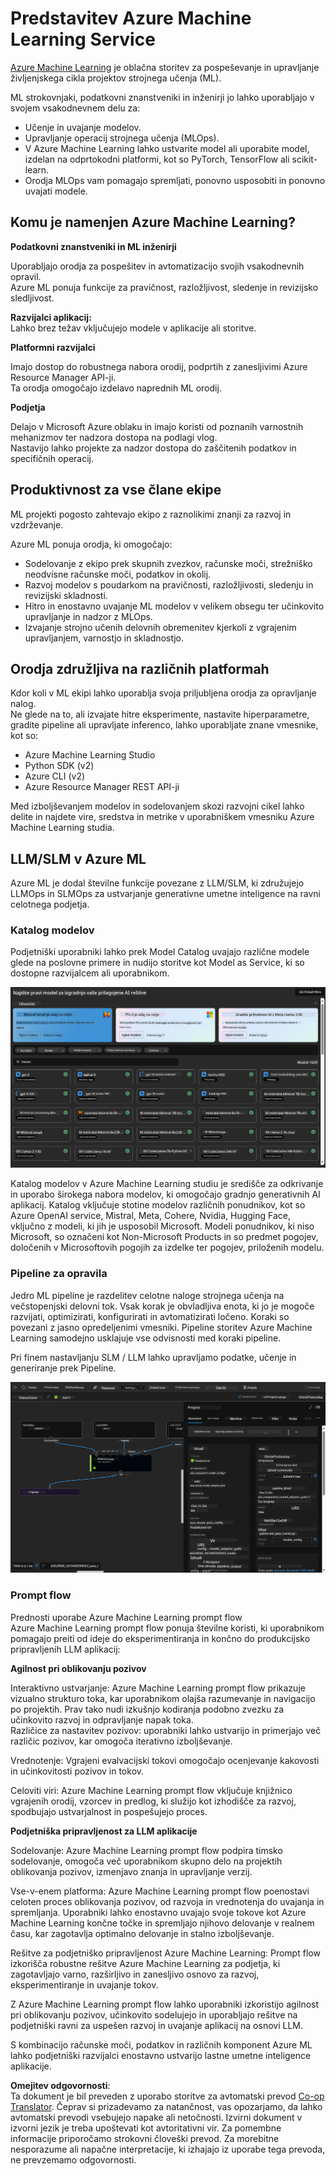 <!--
CO_OP_TRANSLATOR_METADATA:
{
  "original_hash": "7fe541373802e33568e94e13226d463c",
  "translation_date": "2025-05-09T22:24:51+00:00",
  "source_file": "md/03.FineTuning/Introduce_AzureML.md",
  "language_code": "sl"
}
-->
# **Predstavitev Azure Machine Learning Service**

[Azure Machine Learning](https://ml.azure.com?WT.mc_id=aiml-138114-kinfeylo) je oblačna storitev za pospeševanje in upravljanje življenjskega cikla projektov strojnega učenja (ML).

ML strokovnjaki, podatkovni znanstveniki in inženirji jo lahko uporabljajo v svojem vsakodnevnem delu za:

- Učenje in uvajanje modelov.
- Upravljanje operacij strojnega učenja (MLOps).
- V Azure Machine Learning lahko ustvarite model ali uporabite model, izdelan na odprtokodni platformi, kot so PyTorch, TensorFlow ali scikit-learn.
- Orodja MLOps vam pomagajo spremljati, ponovno usposobiti in ponovno uvajati modele.

## Komu je namenjen Azure Machine Learning?

**Podatkovni znanstveniki in ML inženirji**

Uporabljajo orodja za pospešitev in avtomatizacijo svojih vsakodnevnih opravil.  
Azure ML ponuja funkcije za pravičnost, razložljivost, sledenje in revizijsko sledljivost.

**Razvijalci aplikacij:**  
Lahko brez težav vključujejo modele v aplikacije ali storitve.

**Platformni razvijalci**

Imajo dostop do robustnega nabora orodij, podprtih z zanesljivimi Azure Resource Manager API-ji.  
Ta orodja omogočajo izdelavo naprednih ML orodij.

**Podjetja**

Delajo v Microsoft Azure oblaku in imajo koristi od poznanih varnostnih mehanizmov ter nadzora dostopa na podlagi vlog.  
Nastavijo lahko projekte za nadzor dostopa do zaščitenih podatkov in specifičnih operacij.

## Produktivnost za vse člane ekipe

ML projekti pogosto zahtevajo ekipo z raznolikimi znanji za razvoj in vzdrževanje.

Azure ML ponuja orodja, ki omogočajo:  
- Sodelovanje z ekipo prek skupnih zvezkov, računske moči, strežniško neodvisne računske moči, podatkov in okolij.  
- Razvoj modelov s poudarkom na pravičnosti, razložljivosti, sledenju in revizijski skladnosti.  
- Hitro in enostavno uvajanje ML modelov v velikem obsegu ter učinkovito upravljanje in nadzor z MLOps.  
- Izvajanje strojno učenih delovnih obremenitev kjerkoli z vgrajenim upravljanjem, varnostjo in skladnostjo.

## Orodja združljiva na različnih platformah

Kdor koli v ML ekipi lahko uporablja svoja priljubljena orodja za opravljanje nalog.  
Ne glede na to, ali izvajate hitre eksperimente, nastavite hiperparametre, gradite pipeline ali upravljate inferenco, lahko uporabljate znane vmesnike, kot so:  
- Azure Machine Learning Studio  
- Python SDK (v2)  
- Azure CLI (v2)  
- Azure Resource Manager REST API-ji

Med izboljševanjem modelov in sodelovanjem skozi razvojni cikel lahko delite in najdete vire, sredstva in metrike v uporabniškem vmesniku Azure Machine Learning studia.

## **LLM/SLM v Azure ML**

Azure ML je dodal številne funkcije povezane z LLM/SLM, ki združujejo LLMOps in SLMOps za ustvarjanje generativne umetne inteligence na ravni celotnega podjetja.

### **Katalog modelov**

Podjetniški uporabniki lahko prek Model Catalog uvajajo različne modele glede na poslovne primere in nudijo storitve kot Model as Service, ki so dostopne razvijalcem ali uporabnikom.

![models](../../../../translated_images/models.2450411eac222e539ffb55785a8f550d01be1030bd8eb67c9c4f9ae4ca5d64be.sl.png)

Katalog modelov v Azure Machine Learning studiu je središče za odkrivanje in uporabo širokega nabora modelov, ki omogočajo gradnjo generativnih AI aplikacij. Katalog vključuje stotine modelov različnih ponudnikov, kot so Azure OpenAI service, Mistral, Meta, Cohere, Nvidia, Hugging Face, vključno z modeli, ki jih je usposobil Microsoft. Modeli ponudnikov, ki niso Microsoft, so označeni kot Non-Microsoft Products in so predmet pogojev, določenih v Microsoftovih pogojih za izdelke ter pogojev, priloženih modelu.

### **Pipeline za opravila**

Jedro ML pipeline je razdelitev celotne naloge strojnega učenja na večstopenjski delovni tok. Vsak korak je obvladljiva enota, ki jo je mogoče razvijati, optimizirati, konfigurirati in avtomatizirati ločeno. Koraki so povezani z jasno opredeljenimi vmesniki. Pipeline storitev Azure Machine Learning samodejno usklajuje vse odvisnosti med koraki pipeline.

Pri finem nastavljanju SLM / LLM lahko upravljamo podatke, učenje in generiranje prek Pipeline.

![finetuning](../../../../translated_images/finetuning.b52e4aa971dfd8d3c668db913a2b419380533bd3a920d227ec19c078b7b3f309.sl.png)

### **Prompt flow**

Prednosti uporabe Azure Machine Learning prompt flow  
Azure Machine Learning prompt flow ponuja številne koristi, ki uporabnikom pomagajo preiti od ideje do eksperimentiranja in končno do produkcijsko pripravljenih LLM aplikacij:

**Agilnost pri oblikovanju pozivov**

Interaktivno ustvarjanje: Azure Machine Learning prompt flow prikazuje vizualno strukturo toka, kar uporabnikom olajša razumevanje in navigacijo po projektih. Prav tako nudi izkušnjo kodiranja podobno zvezku za učinkovito razvoj in odpravljanje napak toka.  
Različice za nastavitev pozivov: uporabniki lahko ustvarijo in primerjajo več različic pozivov, kar omogoča iterativno izboljševanje.

Vrednotenje: Vgrajeni evalvacijski tokovi omogočajo ocenjevanje kakovosti in učinkovitosti pozivov in tokov.

Celoviti viri: Azure Machine Learning prompt flow vključuje knjižnico vgrajenih orodij, vzorcev in predlog, ki služijo kot izhodišče za razvoj, spodbujajo ustvarjalnost in pospešujejo proces.

**Podjetniška pripravljenost za LLM aplikacije**

Sodelovanje: Azure Machine Learning prompt flow podpira timsko sodelovanje, omogoča več uporabnikom skupno delo na projektih oblikovanja pozivov, izmenjavo znanja in upravljanje verzij.

Vse-v-enem platforma: Azure Machine Learning prompt flow poenostavi celoten proces oblikovanja pozivov, od razvoja in vrednotenja do uvajanja in spremljanja. Uporabniki lahko enostavno uvajajo svoje tokove kot Azure Machine Learning končne točke in spremljajo njihovo delovanje v realnem času, kar zagotavlja optimalno delovanje in stalno izboljševanje.

Rešitve za podjetniško pripravljenost Azure Machine Learning: Prompt flow izkorišča robustne rešitve Azure Machine Learning za podjetja, ki zagotavljajo varno, razširljivo in zanesljivo osnovo za razvoj, eksperimentiranje in uvajanje tokov.

Z Azure Machine Learning prompt flow lahko uporabniki izkoristijo agilnost pri oblikovanju pozivov, učinkovito sodelujejo in uporabljajo rešitve na podjetniški ravni za uspešen razvoj in uvajanje aplikacij na osnovi LLM.

S kombinacijo računske moči, podatkov in različnih komponent Azure ML lahko podjetniški razvijalci enostavno ustvarijo lastne umetne inteligence aplikacije.

**Omejitev odgovornosti**:  
Ta dokument je bil preveden z uporabo storitve za avtomatski prevod [Co-op Translator](https://github.com/Azure/co-op-translator). Čeprav si prizadevamo za natančnost, vas opozarjamo, da lahko avtomatski prevodi vsebujejo napake ali netočnosti. Izvirni dokument v izvorni jezik je treba upoštevati kot avtoritativni vir. Za pomembne informacije priporočamo strokovni človeški prevod. Za morebitne nesporazume ali napačne interpretacije, ki izhajajo iz uporabe tega prevoda, ne prevzemamo odgovornosti.